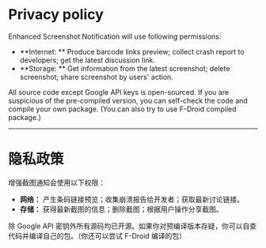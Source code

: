 # Privacy policy

Enhanced Screenshot Notification will use following permissions:

- **Internet: ** Produce barcode links preview; collect crash report to developers; get the latest discussion link.
- **Storage: ** Get information from the latest screenshot; delete screenshot; share screenshot by users\' action.

All source code except Google API keys is open-sourced. If you are suspicious of the pre-compiled version, you can
self-check the code and compile your own package. (You can also try to use F-Droid compiled package.)

------

# 隐私政策

增强截图通知会使用以下权限：

- **网络：** 产生条码链接预览；收集崩溃报告给开发者；获取最新讨论链接。
- **存储：** 获得最新截图的信息；删除截图；根据用户操作分享截图。

除 Google API 密钥外所有源码均已开源。如果你对预编译版本存疑，你可以自查代码并编译自己的包。（你还可以尝试 F-Droid 编译的包）